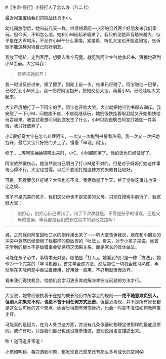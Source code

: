 #【生命⋅修行】小孩打人了怎么办（八二七）

最近阿宝宝给我们的挑战还真不小。

幼儿园放学后，她和前几天一样，继续领着同一小区的另外两个好朋友来我们家玩。但今天，不知怎么地，她和小M闹起矛盾来了。我只听见她声音越来越大，似乎是在大声呵斥，不允许小M干什么事情。紧接着，听见大宝也开始说阿宝，告诉她不能这样对待自己的好朋友。

我放下锅铲，走到客厅，想要去看个究竟。就见到阿宝生气地拿起书、狠狠地砸到小M面前。大宝叫我：

> 赶紧把她抱开！

我一时没反应过来，擦了擦手，刚刚上前一步，结果已经晚了。阿宝啪地一巴掌，已经打到小M头上。我一把将阿宝抱开，把她交给大宝。再看小M，已经哇哇大哭起来。

大宝严厉地打了一下阿宝的手，阿宝也开始大哭，大宝就把她带到书房去训斥。我安慰了一下小M，问她疼不疼，不疼就继续玩，她倒很快挂着眼泪就又开始愉快地玩耍起来。我尝试着想问问到底发生了什么，小M只能说明白阿宝打她这一件事情，我只好放弃了。

小C很好奇大宝在怎么处理阿宝，一次又一次跑到书房看热闹，我一次又一次把她抱开，最后大宝只好把门关上了，慢慢「审理」阿宝。

终于……等阿宝抽抽嗒嗒出来时，小C、小M都回家了。我的饭也已经做好了。

阿宝依然很伤心，她虽然说自己明白了打小M是不对的，但是对于妈妈打她这件事伤心得不行。大宝也觉得，以后不要用打她这种方式来教育比较好。

可是，究竟要怎样好呢？大宝也吃不准。我俩商量了半天，终于觉得这事儿也没一定之规。

孩子不是完美的孩子，我们这父母也不是完美的父母。只能在摸索中前行了，我宽慰大宝：

> 别担心，别担心自己做错了，错了下次改就是。不管是孩子的错误，还是父母的错误，毕竟都是我们成长过程中的必经之路啊！

----

另，之前我向阿宝回吐口水的副作用出来了——听大宝告诉我说，她在和小朋友的冲突中竟然已经使用了我那样的更凶悍的「吐法」。看来，对于小孩子来说，她首先学到的根本不是做错事会受惩罚这因果关系，而是家长的具体做法。

可能在孩子心中，事情本无对错。哪怕是「打人」。她看到的只是一种「方法」，她作为一个完美的「学习机器」，首先学会这方法，然后抓住一切机会练习熟练，再然后在实际问题中尝试着使用，好用就一直用，不好用就慢慢放弃。

看来我们得找机会，给她机会学习更多其他解决冲突与问题的方法才行。

----

大宝说，她曾经很执着于在她的成长经历中所学会的规则——**绝不随意欺负别人，但别人如果先不对，也绝不吝于用任何方式还击**。但最近发现，并不是所有家长都是这么认可她的这个观点。她会觉得颇有懊恼挫折，也会一时拿不准该如何教阿宝才好。

可能真的是因为，在为人处世这方面，并没有几条像基础物理定律那样的最底层原则。或许有吧，只是我们自己也还没能参悟透，更别说用语言描述出来。

唉！道可道非常道！

小孩如明镜，每次遇到问题，都发现自己原来还有那么多可成长的空间😱
